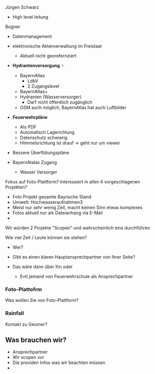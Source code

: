 Jürgen Schwarz
- High level leitung

Bogner
- Datenmanagement
- elektronische Aktenverwaltung im Freistaat
	- Aktuell nicht georefernziert

- **Hydrantenversorgung** ✨
	- BayernAtlas
		- LdbV
		- 2 Zugangslevel
	- BayernAtlas+
	- Hydranten (Wasserversorger)
		- Darf nicht öffentlich zugänglich
	- OSM auch möglich, BayernAtlas hat auch Luftbilder
- **Feuerwehrpläne**
	- Als PDF
	- Automatisch Lagerichtung
	- Datenschutz schwierig
	- HImmelsrichtung ist drauf -> geht nur um viewer
- Bessere Überflütungspläne

- BayernAtalas Zugang
	- Wasser Versorger


Fokus auf Foto-Plattform? Interessiert in allen 4 vorgeschlagenen Projekten?
- Foto Projekt gesamte Bayrische Stand
- Umwelt: Hochwasseraufnahmen3
- Meist nur sehr wenig Zeit, macht keinen Sinn etwas komplexes
- Fotos aktuell nur als Dateianhang via E-Mail
- 

Wir würden 2 Projekte "Scopen" und wahrscheinlich eins durchführen

Wie viel Zeit / Leute können sie stellen?
- Wer?
- Gibt es einen klaren Hauptansprechpartner von Ihrer Seite?

- Das wäre dann über Ihn oder
	- Evtl jemand von Feuerwehrschule als Ansprechpartner




### Foto-Plattofrm
Was wollen Sie von Foto-Plattform?


### Rainfall
Kontakt zu Geomer?



## Was brauchen wir?

- Ansprechpartner
- Wir scopen vor
- Die providen Infos was wir beachten müssen
- 

